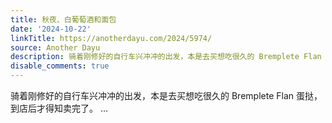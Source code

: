 ```yaml
---
title: 秋夜、白葡萄酒和面包
date: '2024-10-22'
linkTitle: https://anotherdayu.com/2024/5974/
source: Another Dayu
description: 骑着刚修好的自行车兴冲冲的出发，本是去买想吃很久的 Bremplete Flan 蛋挞，到店后才得知卖完了。 ...
disable_comments: true
---
```

骑着刚修好的自行车兴冲冲的出发，本是去买想吃很久的 Bremplete Flan 蛋挞，到店后才得知卖完了。 ...
